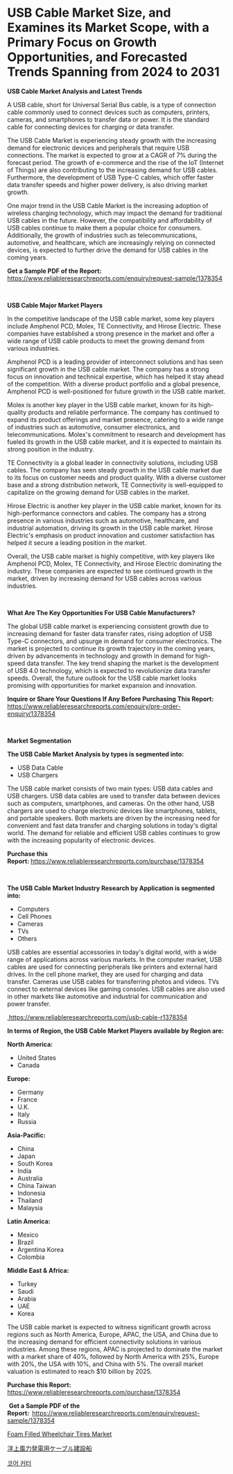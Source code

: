 <p><h1>USB Cable Market Size, and Examines its Market Scope, with a Primary Focus on Growth Opportunities, and Forecasted Trends Spanning from 2024 to 2031</h1></p><p><strong>USB Cable Market Analysis and Latest Trends</strong></p>
<p><p>A USB cable, short for Universal Serial Bus cable, is a type of connection cable commonly used to connect devices such as computers, printers, cameras, and smartphones to transfer data or power. It is the standard cable for connecting devices for charging or data transfer.</p><p>The USB Cable Market is experiencing steady growth with the increasing demand for electronic devices and peripherals that require USB connections. The market is expected to grow at a CAGR of 7% during the forecast period. The growth of e-commerce and the rise of the IoT (Internet of Things) are also contributing to the increasing demand for USB cables. Furthermore, the development of USB Type-C cables, which offer faster data transfer speeds and higher power delivery, is also driving market growth.</p><p>One major trend in the USB Cable Market is the increasing adoption of wireless charging technology, which may impact the demand for traditional USB cables in the future. However, the compatibility and affordability of USB cables continue to make them a popular choice for consumers. Additionally, the growth of industries such as telecommunications, automotive, and healthcare, which are increasingly relying on connected devices, is expected to further drive the demand for USB cables in the coming years.</p></p>
<p><strong>Get a Sample PDF of the Report:&nbsp;</strong> <a href="https://www.reliableresearchreports.com/enquiry/request-sample/1378354">https://www.reliableresearchreports.com/enquiry/request-sample/1378354</a></p>
<p>&nbsp;</p>
<p><strong>USB Cable Major Market Players</strong></p>
<p><p>In the competitive landscape of the USB cable market, some key players include Amphenol PCD, Molex, TE Connectivity, and Hirose Electric. These companies have established a strong presence in the market and offer a wide range of USB cable products to meet the growing demand from various industries.</p><p>Amphenol PCD is a leading provider of interconnect solutions and has seen significant growth in the USB cable market. The company has a strong focus on innovation and technical expertise, which has helped it stay ahead of the competition. With a diverse product portfolio and a global presence, Amphenol PCD is well-positioned for future growth in the USB cable market.</p><p>Molex is another key player in the USB cable market, known for its high-quality products and reliable performance. The company has continued to expand its product offerings and market presence, catering to a wide range of industries such as automotive, consumer electronics, and telecommunications. Molex's commitment to research and development has fueled its growth in the USB cable market, and it is expected to maintain its strong position in the industry.</p><p>TE Connectivity is a global leader in connectivity solutions, including USB cables. The company has seen steady growth in the USB cable market due to its focus on customer needs and product quality. With a diverse customer base and a strong distribution network, TE Connectivity is well-equipped to capitalize on the growing demand for USB cables in the market.</p><p>Hirose Electric is another key player in the USB cable market, known for its high-performance connectors and cables. The company has a strong presence in various industries such as automotive, healthcare, and industrial automation, driving its growth in the USB cable market. Hirose Electric's emphasis on product innovation and customer satisfaction has helped it secure a leading position in the market.</p><p>Overall, the USB cable market is highly competitive, with key players like Amphenol PCD, Molex, TE Connectivity, and Hirose Electric dominating the industry. These companies are expected to see continued growth in the market, driven by increasing demand for USB cables across various industries.</p></p>
<p>&nbsp;</p>
<p><strong>What Are The Key Opportunities For USB Cable Manufacturers?</strong></p>
<p><p>The global USB cable market is experiencing consistent growth due to increasing demand for faster data transfer rates, rising adoption of USB Type-C connectors, and upsurge in demand for consumer electronics. The market is projected to continue its growth trajectory in the coming years, driven by advancements in technology and growth in demand for high-speed data transfer. The key trend shaping the market is the development of USB 4.0 technology, which is expected to revolutionize data transfer speeds. Overall, the future outlook for the USB cable market looks promising with opportunities for market expansion and innovation.</p></p>
<p><strong>Inquire or Share Your Questions If Any Before Purchasing This Report:</strong> <a href="https://www.reliableresearchreports.com/enquiry/pre-order-enquiry/1378354">https://www.reliableresearchreports.com/enquiry/pre-order-enquiry/1378354</a></p>
<p>&nbsp;</p>
<p><strong>Market Segmentation</strong></p>
<p><strong>The USB Cable Market Analysis by types is segmented into:</strong></p>
<p><ul><li>USB Data Cable</li><li>USB Chargers</li></ul></p>
<p><p>The USB cable market consists of two main types: USB data cables and USB chargers. USB data cables are used to transfer data between devices such as computers, smartphones, and cameras. On the other hand, USB chargers are used to charge electronic devices like smartphones, tablets, and portable speakers. Both markets are driven by the increasing need for convenient and fast data transfer and charging solutions in today's digital world. The demand for reliable and efficient USB cables continues to grow with the increasing popularity of electronic devices.</p></p>
<p><strong>Purchase this Report:&nbsp;</strong><a href="https://www.reliableresearchreports.com/purchase/1378354">https://www.reliableresearchreports.com/purchase/1378354</a></p>
<p>&nbsp;</p>
<p><strong>The USB Cable Market Industry Research by Application is segmented into:</strong></p>
<p><ul><li>Computers</li><li>Cell Phones</li><li>Cameras</li><li>TVs</li><li>Others</li></ul></p>
<p><p>USB cables are essential accessories in today's digital world, with a wide range of applications across various markets. In the computer market, USB cables are used for connecting peripherals like printers and external hard drives. In the cell phone market, they are used for charging and data transfer. Cameras use USB cables for transferring photos and videos. TVs connect to external devices like gaming consoles. USB cables are also used in other markets like automotive and industrial for communication and power transfer.</p></p>
<p><a href="https://www.reliableresearchreports.com/usb-cable-r1378354">&nbsp;https://www.reliableresearchreports.com/usb-cable-r1378354</a></p>
<p><strong>In terms of Region, the USB Cable Market Players available by Region are:</strong></p>
<p>
    <p> <strong> North America: </strong>
        <ul>
            <li>United States</li>
            <li>Canada</li>
        </ul>
        </p> 
    <p> <strong> Europe: </strong>
        <ul>
            <li>Germany</li>
            <li>France</li>
            <li>U.K.</li>
            <li>Italy</li>
            <li>Russia</li>
        </ul>
        </p> 
    <p> <strong> Asia-Pacific: </strong>
        <ul>
            <li>China</li>
            <li>Japan</li>
            <li>South Korea</li>
            <li>India</li>
            <li>Australia</li>
            <li>China Taiwan</li>
            <li>Indonesia</li>
            <li>Thailand</li>
            <li>Malaysia</li>
        </ul>
        </p> 
    <p> <strong> Latin America: </strong>
        <ul>
            <li>Mexico</li>
            <li>Brazil</li>
            <li>Argentina Korea</li>
            <li>Colombia</li>
        </ul>
        </p> 
    <p> <strong> Middle East & Africa: </strong>
        <ul>
            <li>Turkey</li>
            <li>Saudi</li>
            <li>Arabia</li>
            <li>UAE</li>
            <li>Korea</li>
        </ul>
    </p>
    </p>
<p><p>The USB cable market is expected to witness significant growth across regions such as North America, Europe, APAC, the USA, and China due to the increasing demand for efficient connectivity solutions in various industries. Among these regions, APAC is projected to dominate the market with a market share of 40%, followed by North America with 25%, Europe with 20%, the USA with 10%, and China with 5%. The overall market valuation is estimated to reach $10 billion by 2025.</p></p>
<p><strong>Purchase this Report: </strong><a href="https://www.reliableresearchreports.com/purchase/1378354">https://www.reliableresearchreports.com/purchase/1378354</a></p>
<p>&nbsp;<strong>Get a Sample PDF of the Report:&nbsp;&nbsp;</strong><a href="https://www.reliableresearchreports.com/enquiry/request-sample/1378354">https://www.reliableresearchreports.com/enquiry/request-sample/1378354</a></p>
<p><strong></strong></p>
<p><p><a href="https://github.com/indrystar/Market-Research-Report-List-3/blob/main/foam-filled-wheelchair-tires-market.md">Foam Filled Wheelchair Tires Market</a></p><p><a href="https://github.com/BrionnaBoyle/Market-Research-Report-List-1/blob/main/6880543146079.md">洋上風力発電用ケーブル建設船</a></p><p><a href="https://github.com/brainlyez1/Market-Research-Report-List-1/blob/main/4392229154705.md">코어 커터</a></p></p>